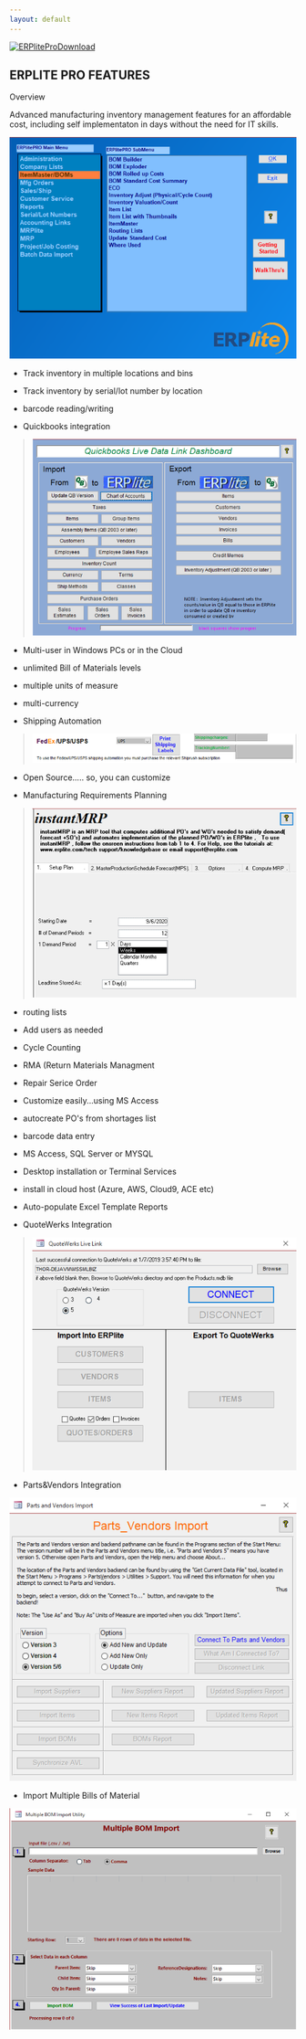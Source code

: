 ```yaml
---
layout: default
---
```

<a href="ERPlitePro10299.exe" download>
  <img src="ERPlitePro10299.exe" alt="ERPliteProDownload">
</a>

<h2>ERPLITE PRO FEATURES</h2>

Overview

Advanced manufacturing inventory management features for an affordable
cost, including self implementaton in days without the need for IT
skills.

 

![](media/image1.png)

-   Track inventory in multiple locations and bins

-   Track inventory by serial/lot number by location

-   barcode reading/writing

-   Quickbooks integration

> ![](media/image2.png)

-   Multi-user in Windows PCs or in the Cloud

-   unlimited Bill of Materials levels

-   multiple units of measure

-   multi-currency

-   Shipping Automation

> ![](media/image3.png) 

-   Open Source..... so, you can customize



-   Manufacturing Requirements Planning

> ![](media/image4.png) 

-   routing lists

-   Add users as needed

-   Cycle Counting

-   RMA (Return Materials Managment

-   Repair Serice Order

-   Customize easily\...using MS Access

-   autocreate PO\'s from shortages list

-   barcode data entry

-   MS Access, SQL Server or MYSQL

-   Desktop installation or Terminal Services

-   install in cloud host (Azure, AWS, Cloud9, ACE etc)

-   Auto-populate Excel Template Reports

-   QuoteWerks Integration

> ![](media/image5.png) 



-   Parts&Vendors Integration

![](media/image6.png) 

-   Import Multiple Bills of Material

![](media/image7.png) 
